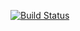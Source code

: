 [![Build Status](https://travis-ci.org/LAToken/lachain.svg?branch=dev)](https://travis-ci.org/LAToken/lachain)
